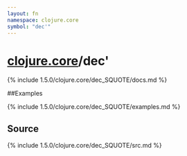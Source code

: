```yaml
---
layout: fn
namespace: clojure.core
symbol: "dec'"
---
```


# [clojure.core](../)/dec'

{% include 1.5.0/clojure.core/dec_SQUOTE/docs.md %}

##Examples

{% include 1.5.0/clojure.core/dec_SQUOTE/examples.md %}
## Source
{% include 1.5.0/clojure.core/dec_SQUOTE/src.md %}

